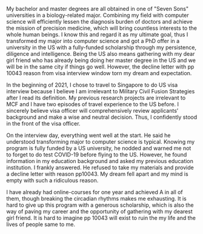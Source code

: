 
My bachelor and master degrees are all obtained in one of "Seven Sons" universities in a biology-related major. Combining my field with computer science will efficiently lessen the diagnosis burden of doctors and achieve the mission of precision medicine, which will bring countless interests to the whole human beings. I know this and regard it as my ultimate goal, thus I transformed my major into computer science and got a PhD offer in a university in the US with a fully-funded scholarship through my persistence, diligence and intelligence. Being the US also means gathering with my dear girl friend who has already being doing her master degree in the US and we will be in the same city if things go well. However, the decline letter with pp 10043 reason from visa interview window torn my dream and expectation.

In the beginning of 2021, I chose to travel to Singapore to do US visa interview because I believe I am irrelevant to Military Civil Fusion Strategies after I read its definition. My previous research projects are irrelevant to MCF and I have two episodes of travel experience to the US before. I sincerely believe visa officer will comprehensively review applicants’ background and make a wise and neutral decision. Thus, I confidently stood in the front of the visa officer.

On the interview day, everything went well at the start. He said he understood transforming major to computer science is typical. Knowing my program is fully funded by a US university, he nodded and warned me not to forget to do test COVID-19 before flying to the US. However, he found information in my education background and asked my previous education institution. I frankly answered. He refused to take my materials and provide a decline letter with reason pp10043. My dream fell apart and my mind is empty with such a ridiculous reason.

I have already had online-courses for one year and achieved A in all of them, though breaking the circadian rhythms makes me exhausting. It is hard to give up this program with a generous scholarship, which is also the way of paving my career and the opportunity of gathering with my dearest girl friend. It is hard to imagine pp 10043 will exist to ruin the my life and the lives of people same to me.

